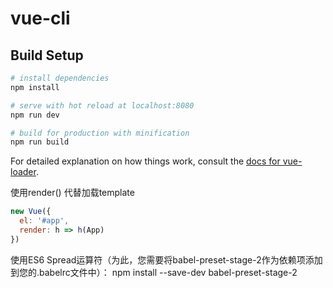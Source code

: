 # vue-cli

> 

## Build Setup

``` bash
# install dependencies
npm install

# serve with hot reload at localhost:8080
npm run dev

# build for production with minification
npm run build
```

For detailed explanation on how things work, consult the [docs for vue-loader](http://vuejs.github.io/vue-loader).

使用render() 代替加载template
```js
new Vue({
  el: '#app',
  render: h => h(App)
})
```

使用ES6 Spread运算符（为此，您需要将babel-preset-stage-2作为依赖项添加到您的.babelrc文件中）：
npm install --save-dev babel-preset-stage-2
